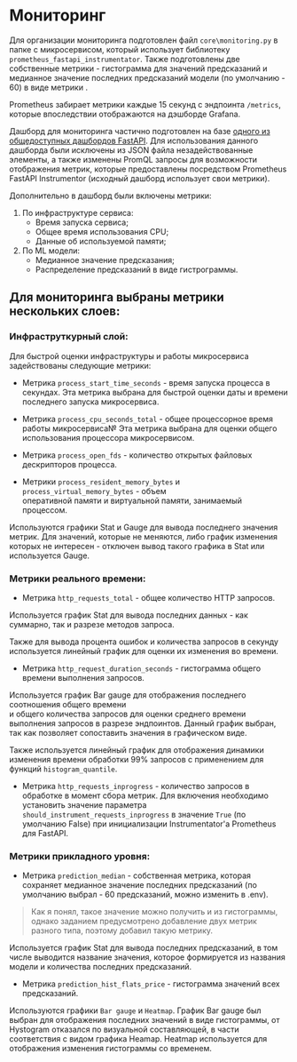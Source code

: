 # Мониторинг

Для организации мониторинга подготовлен файл `core\monitoring.py` в папке с микросервисом, 
который использует библиотеку `prometheus_fastapi_instrumentator`. Также подготовлены две 
собственные метрики - гистограмма для значений предсказаний и медианное значение последних 
предсказаний модели (по умолчанию - 60) в виде метрики . 

Prometheus забирает метрики каждые 15 секунд с эндпоинта `/metrics`, которые впоследствии 
отображаются на дэшборде Grafana.

Дашборд для мониторинга частично подготовлен на базе 
[одного из общедоступных дашбордов FastAPI](https://grafana.com/grafana/dashboards/16110-fastapi-observability/). 
Для использования данного дашборда были исключены из JSON файла незадействованные элементы, 
а также изменены PromQL запросы для возможности отображения метрик, которые предоставлены 
посредством Prometheus FastAPI Instrumentor (исходный дашборд использует свои метрики).

Дополнительно в дашборд были включены метрики: 
1. По инфраструктуре сервиса:
    - Время запуска сервиса;
    - Общее время использования CPU;
    - Данные об используемой памяти;
2. По ML модели:
    - Медианное значение предсказания;
    - Распределение предсказаний в виде гистрограммы.

## Для мониторинга выбраны метрики нескольких слоев:

### Инфраструткурный слой:

Для быстрой оценки инфраструктуры и работы микросервиса задействованы следующие метрики:

- Метрика `process_start_time_seconds` - время запуска процесса в секундах.
Эта метрика выбрана для быстрой оценки даты и времени последнего запуска микросервиса.

- Метрика `process_cpu_seconds_total` - общее процессорное время работы микросервиса№ 
Эта метрика выбрана для оценки общего использования процессора микросервисом. 

- Метрика `process_open_fds` - количество открытых файловых дескрипторов процесса.

- Метрики `process_resident_memory_bytes` и `process_virtual_memory_bytes` - объем  
оперативной памяти и виртуальной памяти, занимаемый процессом.

Используются графики Stat и Gauge для вывода последнего значения метрик. Для значений, 
которые не меняются, либо график изменения которых не интересен - отключен вывод такого 
графика в Stat или используется Gauge.

### Метрики реального времени:
- Метрика `http_requests_total` - общее количество HTTP запросов. 

Используется график Stat для вывода последних данных - как суммарно, так и разрезе 
методов запроса. 

Также для вывода процента ошибок и количества запросов в секунду используется линейный 
график для оценки их изменения во времени.

- Метрика `http_request_duration_seconds` - гистограмма общего времени выполнения запросов.

Используется график Bar gauge для отображения последнего соотношения общего времени  
и общего количества запросов для оценки среднего времени выполнения запросов в разрезе 
эндпоинтов. Данный график выбран, так как позволяет сопоставить значения в графическом виде.

Также используется линейный график для отображения динамики изменения времени обработки 
99% запросов с применением для функций `histogram_quantile`.

- Метрика `http_requests_inprogress` - количество запросов в обработке в момент сбора метрик. 
Для включения необходимо установить значение параметра `should_instrument_requests_inprogress` 
в значение `True` (по умолчанию False) при инициализации Instrumentator'а Prometheus для 
FastAPI.

### Метрики прикладного уровня:

- Метрика `prediction_median` - собственная метрика, которая сохраняет медианное значение 
последних предсказаний (по умолчанию выбрал - 60 предсказаний, можно изменить в .env). 

> Как я понял, такое значение можно получить и из гистограммы, однако 
> заданием предусмотрено добавление двух метрик разного типа, поэтому 
> добавил такую метрику.

Используется график Stat для вывода последних предсказаний, в том числе выводится название 
значения, которое формируется из названия модели и количества последних предсказаний.

- Метрика `prediction_hist_flats_price` - гистограмма значений всех предсказаний.

Используются графики `Bar gauge` и `Heatmap`. График Bar gauge был выбран для отображения 
последних значений в виде гистограммы, от Hystogram отказался по визуальной составляющей, 
в части соответствия с видом графика Heamap. Heatmap используется для отображения изменения 
гистограммы со временем.